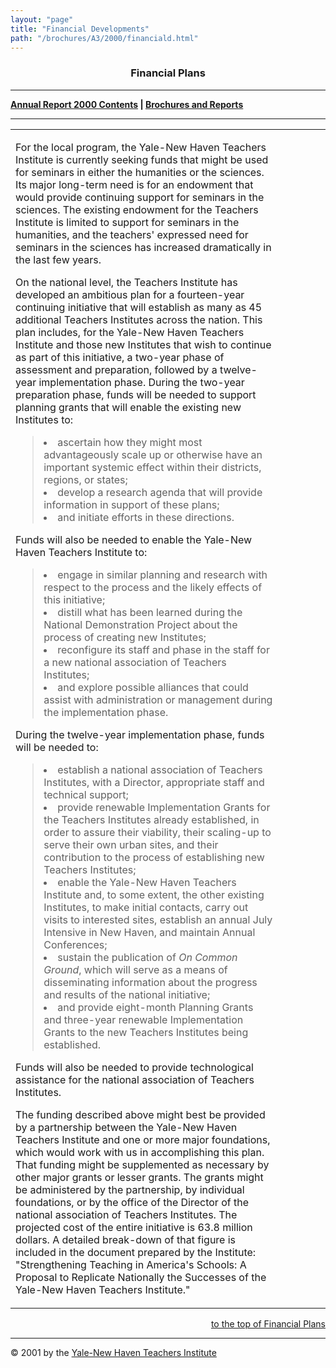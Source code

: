 ```yaml
---
layout: "page"
title: "Financial Developments"
path: "/brochures/A3/2000/financiald.html"
---
```

<main>
<center><a name="top"></a><b><h3>Financial Plans</h3></b></center>
<hr/>
<b><a href="index.html">Annual Report 2000 Contents</a>
| <a href="..\..\">Brochures and Reports</a></b>
<hr/>
<table cellpadding="2">
<tbody><tr>
<td width="85%">
<p>For the local program, the Yale-New Haven Teachers Institute is currently seeking funds that might be used for seminars in either the humanities or the sciences. Its major long-term need is for an endowment that would provide continuing support for seminars in the sciences. The existing endowment for the Teachers Institute is limited to support for seminars in the humanities, and the teachers' expressed need for seminars in the sciences has increased dramatically in the last few years.
</p>
<p>On the national level, the Teachers Institute has developed an ambitious plan for a fourteen-year continuing initiative that will establish as many as 45 additional Teachers Institutes across the nation. This plan includes, for the Yale-New Haven Teachers Institute and those new Institutes that wish to continue as part of this initiative, a two-year phase of assessment and preparation, followed by a twelve-year implementation phase. During the two-year preparation phase, funds will be needed to support planning grants that will enable the existing new Institutes to:
</p>
<blockquote>
<li>ascertain how they might most advantageously scale up or otherwise have an important systemic effect within their districts, regions, or states;
</li>
<li>develop a research agenda that will provide information in support of these plans;
</li>
<li>and initiate efforts in these directions.
</li>
</blockquote>
<p>Funds will also be needed to enable the Yale-New Haven Teachers Institute to:
</p>
<blockquote>
<li>engage in similar planning and research with respect to the process and the likely effects of this initiative;
</li>
<li>distill what has been learned during the National Demonstration Project about the process of creating new Institutes;
</li>
<li>reconfigure its staff and phase in the staff for a new national association of Teachers Institutes;
</li>
<li>and explore possible alliances that could assist with administration or management during the implementation phase.
</li>
</blockquote>
<p>During the twelve-year implementation phase, funds will be needed to:
</p>
<blockquote>
<li>establish a national association of Teachers Institutes, with a Director, appropriate staff and technical support;
</li>
<li>provide renewable Implementation Grants for the Teachers Institutes already established, in order to assure their viability, their scaling-up to serve their own urban sites, and their contribution to the process of establishing new Teachers Institutes;
</li>
<li>enable the Yale-New Haven Teachers Institute and, to some extent, the other existing Institutes, to make initial contacts, carry out visits to interested sites, establish an annual July Intensive in New Haven, and maintain Annual Conferences;
</li>
<li>sustain the publication of <i>On Common Ground</i>, which will serve as a means of disseminating information about the progress and results of the national initiative;
</li>
<li>and provide eight-month Planning Grants and three-year renewable Implementation Grants to the new Teachers Institutes being established.
</li>
</blockquote>
<p>Funds will also be needed to provide technological assistance for the national association of Teachers Institutes.
</p>
<p>The funding described above might best be provided by a partnership between the Yale-New Haven Teachers Institute and one or more major foundations, which would work with us in accomplishing this plan. That funding might be supplemented as necessary by other major grants or lesser grants. The grants might be administered by the partnership, by individual foundations, or by the office of the Director of the national association of Teachers Institutes. The projected cost of the entire initiative is 63.8 million dollars. A detailed break-down of that figure is included in the document prepared by the Institute: "Strengthening Teaching in America's Schools: A Proposal to Replicate Nationally the Successes of the Yale-New Haven Teachers Institute."
</p>
</td>
<td>
</td>
</tr>
<tr>
</tr>
</tbody></table>
<div align="RIGHT"><a href="#top">to the top of Financial Plans</a></div>
<hr/>
© 2001 by the <a href="..\..\..\">Yale-New Haven Teachers Institute</a>
</main>